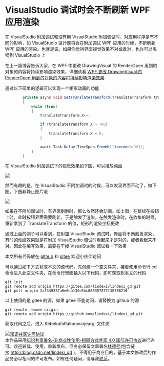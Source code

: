 
# VisualStudio 调试时会不断刷新 WPF 应用渲染

在 VisualStudio 附加调试和没有用 VisualStudio 附加调试时，对应用程序是有不同的影响，如 VisualStudio 设计器将会在附加调试 WPF 应用的时候，不断刷新 WPF 应用的渲染。也就是说，如果你觉得界面视觉效果不对或者对，也许可以甩锅到 VisualStudio 上

<!--more-->



<!-- 发布 -->

在上一篇博客告诉大家，在 WPF 中更改 DrawingVisual 的 RenderOpen 用到的对象的内容将持续影响渲染效果，详细请看 [WPF 更改 DrawingVisual 的 RenderOpen 用到的对象的内容将持续影响渲染效果](https://blog.lindexi.com/post/WPF-%E6%9B%B4%E6%94%B9-DrawingVisual-%E7%9A%84-RenderOpen-%E7%94%A8%E5%88%B0%E7%9A%84%E5%AF%B9%E8%B1%A1%E7%9A%84%E5%86%85%E5%AE%B9%E5%B0%86%E6%8C%81%E7%BB%AD%E5%BD%B1%E5%93%8D%E6%B8%B2%E6%9F%93%E6%95%88%E6%9E%9C.html )

通过以下简单的逻辑可以实现一个矩形动画的功能

```csharp
        private async void SetTranslateTransform(TranslateTransform translateTransform)
        {
            while (true)
            {
                translateTransform.X++;

                if (translateTransform.X > 700)
                {
                    translateTransform.X = 0;
                }

                await Task.Delay(TimeSpan.FromMilliseconds(10));
            }
        }
```

在 VisualStudio 附加调试下的视觉效果如下图，可以播放动画

<!-- ![](image/VisualStudio 调试时会不断刷新 WPF 应用渲染/VisualStudio 调试时会不断刷新 WPF 应用渲染0.gif) -->

![](http://image.acmx.xyz/lindexi%2FVisualStudio%2520%25E8%25B0%2583%25E8%25AF%2595%25E6%2597%25B6%25E4%25BC%259A%25E4%25B8%258D%25E6%2596%25AD%25E5%2588%25B7%25E6%2596%25B0%2520WPF%2520%25E5%25BA%2594%25E7%2594%25A8%25E6%25B8%25B2%25E6%259F%25930.gif)

然而有趣的是，在 VisualStudio 不附加调试的时候，可以发现界面不动了，如下图。下图非静止图片哦

![](http://image.acmx.xyz/lindexi%2FVisualStudio%2520%25E8%25B0%2583%25E8%25AF%2595%25E6%2597%25B6%25E4%25BC%259A%25E4%25B8%258D%25E6%2596%25AD%25E5%2588%25B7%25E6%2596%25B0%2520WPF%2520%25E5%25BA%2594%25E7%2594%25A8%25E6%25B8%25B2%25E6%259F%25931.gif)

如果在不附加调试时，有界面刷新时，那么依然还会动画。如上图，在鼠标在按钮上时，此时按钮界面需要刷新，于是触发了渲染。在触发渲染时，在收集的时候，重新拿到了 TranslateTransform 的值，矩形的渲染坐标更改

通过上面的例子可以看到，在附加 VisualStudio 调试时，界面将不断触发渲染，有时的动画效果就是在附加 VisualStudio 调试时看起来才是对的，或者看起来不对。因此在编写效果，需要在干掉 VisualStudio 调试看一下效果

本文所有代码放在 [github](https://github.com/lindexi/lindexi_gd/tree/2af349867a6e6da136e5bc068357877f38788216/KebelrafoRalneanarjeargi) 和 [gitee](https://gitee.com/lindexi/lindexi_gd/tree/2af349867a6e6da136e5bc068357877f38788216/KebelrafoRalneanarjeargi) 欢迎小伙伴访问

可以通过如下方式获取本文的源代码，先创建一个空文件夹，接着使用命令行 cd 命令进入此空文件夹，在命令行里面输入以下代码，即可获取到本文的代码

```
git init
git remote add origin https://gitee.com/lindexi/lindexi_gd.git
git pull origin 2af349867a6e6da136e5bc068357877f38788216
```

以上使用的是 gitee 的源，如果 gitee 不能访问，请替换为 github 的源

```
git remote remove origin
git remote add origin https://github.com/lindexi/lindexi_gd.git
```

获取代码之后，进入 KebelrafoRalneanarjeargi 文件夹





<a rel="license" href="http://creativecommons.org/licenses/by-nc-sa/4.0/"><img alt="知识共享许可协议" style="border-width:0" src="https://licensebuttons.net/l/by-nc-sa/4.0/88x31.png" /></a><br />本作品采用<a rel="license" href="http://creativecommons.org/licenses/by-nc-sa/4.0/">知识共享署名-非商业性使用-相同方式共享 4.0 国际许可协议</a>进行许可。欢迎转载、使用、重新发布，但务必保留文章署名[林德熙](http://blog.csdn.net/lindexi_gd)(包含链接:http://blog.csdn.net/lindexi_gd )，不得用于商业目的，基于本文修改后的作品务必以相同的许可发布。如有任何疑问，请与我[联系](mailto:lindexi_gd@163.com)。
